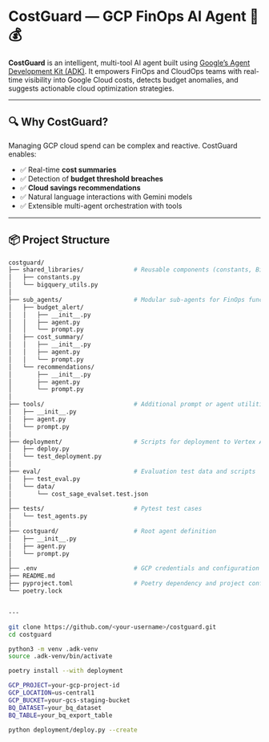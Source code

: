 # CostGuard — GCP FinOps AI Agent 🤖💰

**CostGuard** is an intelligent, multi-tool AI agent built using [Google’s Agent Development Kit (ADK)](https://cloud.google.com/vertex-ai/docs/agent-builder/adk/overview). It empowers FinOps and CloudOps teams with real-time visibility into Google Cloud costs, detects budget anomalies, and suggests actionable cloud optimization strategies.

---

## 🔍 Why CostGuard?

Managing GCP cloud spend can be complex and reactive. CostGuard enables:

- ✅ Real-time **cost summaries**
- ✅ Detection of **budget threshold breaches**
- ✅ **Cloud savings recommendations**
- ✅ Natural language interactions with Gemini models
- ✅ Extensible multi-agent orchestration with tools

---

## 📦 Project Structure

```bash
costguard/
├── shared_libraries/              # Reusable components (constants, BigQuery utils)
│   ├── constants.py
│   └── bigquery_utils.py
│
├── sub_agents/                    # Modular sub-agents for FinOps functions
│   ├── budget_alert/
│   │   ├── __init__.py
│   │   ├── agent.py
│   │   └── prompt.py
│   ├── cost_summary/
│   │   ├── __init__.py
│   │   ├── agent.py
│   │   └── prompt.py
│   └── recommendations/
│       ├── __init__.py
│       ├── agent.py
│       └── prompt.py
│
├── tools/                         # Additional prompt or agent utilities
│   ├── __init__.py
│   ├── agent.py
│   └── prompt.py
│
├── deployment/                    # Scripts for deployment to Vertex AI
│   ├── deploy.py
│   └── test_deployment.py
│
├── eval/                          # Evaluation test data and scripts
│   ├── test_eval.py
│   └── data/
│       └── cost_sage_evalset.test.json
│
├── tests/                         # Pytest test cases
│   └── test_agents.py
│
├── costguard/                     # Root agent definition
│   ├── __init__.py
│   ├── agent.py
│   └── prompt.py
│
├── .env                           # GCP credentials and configuration
├── README.md
├── pyproject.toml                 # Poetry dependency and project config
└── poetry.lock


---

git clone https://github.com/<your-username>/costguard.git
cd costguard

python3 -m venv .adk-venv
source .adk-venv/bin/activate

poetry install --with deployment

GCP_PROJECT=your-gcp-project-id
GCP_LOCATION=us-central1
GCP_BUCKET=your-gcs-staging-bucket
BQ_DATASET=your_bq_dataset
BQ_TABLE=your_bq_export_table

python deployment/deploy.py --create


